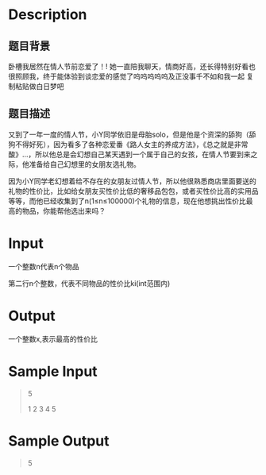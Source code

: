 # Description
## 题目背景
卧槽我居然在情人节前恋爱了！!
她一直陪我聊天，情商好高，还长得特别好看也很照顾我，终于能体验到谈恋爱的感觉了呜呜呜呜呜及正没事千不如和我一起 复制粘贴做白日梦吧
## 题目描述
又到了一年一度的情人节，小Y同学依旧是母胎solo，但是他是个资深的舔狗（舔狗不得好死），因为看多了各种恋爱番《路人女主的养成方法》，《总之就是非常酸》...，所以他总是会幻想自己某天遇到一个属于自己的女孩，在情人节要到来之际，他准备给自己幻想里的女朋友选礼物。

因为小Y同学老幻想着给不存在的女朋友过情人节，所以他很熟悉商店里面要送的礼物的性价比，比如给女朋友买性价比低的奢移品包包，或者买性价比高的实用品等等，而他已经收集到了n(1≤n≤100000)个礼物的信息，现在他想挑出性价比最高的物品，你能帮他选出来吗？
# Input
一个整数n代表n个物品

第二行n个整数，代表不同物品的性价比ki(int范围内)
# Output
一个整数x,表示最高的性价比
# Sample Input
>5
>
>1 2 3 4 5
# Sample Output
>5
